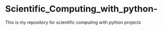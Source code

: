 # Scientific_Computing_with_python-
This is my repository for scientific computing with python projects
